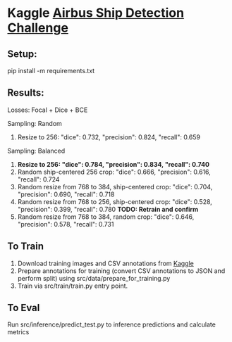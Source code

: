 # Kaggle [Airbus Ship Detection Challenge](https://www.kaggle.com/c/airbus-ship-detection)


## Setup: 

pip install -m requirements.txt

## Results:

Losses: Focal + Dice + BCE

Sampling: Random
1. Resize to 256: "dice": 0.732, "precision": 0.824, "recall": 0.659

Sampling: Balanced
1. **Resize to 256: "dice": 0.784, "precision": 0.834, "recall": 0.740**
2. Random ship-centered 256 crop: "dice": 0.666, "precision": 0.616, "recall": 0.724
3. Random resize from 768 to 384, ship-centered crop: "dice": 0.704, "precision": 0.690, "recall": 0.718
4. Random resize from 768 to 256, ship-centered crop: "dice": 0.528, "precision": 0.399, "recall": 0.780 **TODO: Retrain and confirm**
5. Random resize from 768 to 384, random crop: "dice": 0.646, "precision": 0.578, "recall": 0.731

## To Train

1. Download training images and CSV annotations from [Kaggle](https://www.kaggle.com/c/airbus-ship-detection)
2. Prepare annotations for training (convert CSV annotations to JSON and perform split) using src/data/prepare_for_training.py
3. Train via src/train/train.py entry point.

## To Eval
Run src/inference/predict_test.py to inference predictions and calculate metrics
